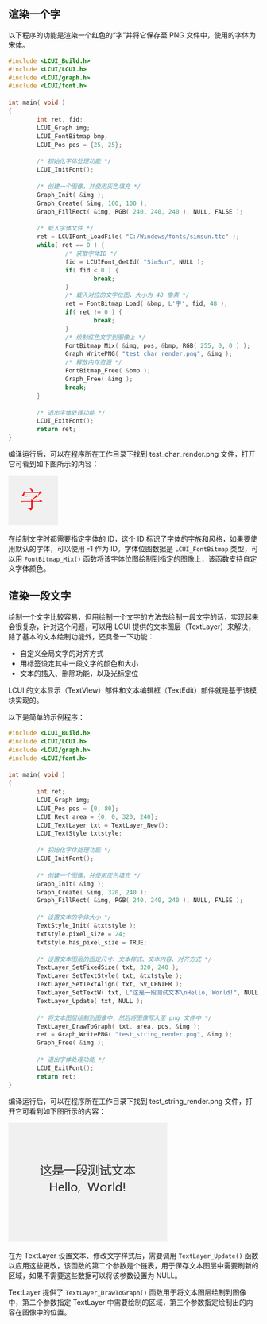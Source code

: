 ## 渲染一个字

以下程序的功能是渲染一个红色的“字”并将它保存至 PNG 文件中，使用的字体为宋体。

``` c
#include <LCUI_Build.h>
#include <LCUI/LCUI.h>
#include <LCUI/graph.h>
#include <LCUI/font.h>

int main( void )
{
        int ret, fid;
        LCUI_Graph img;
        LCUI_FontBitmap bmp;
        LCUI_Pos pos = {25, 25};

        /* 初始化字体处理功能 */
        LCUI_InitFont();

        /* 创建一个图像，并使用灰色填充 */
        Graph_Init( &img );
        Graph_Create( &img, 100, 100 );
        Graph_FillRect( &img, RGB( 240, 240, 240 ), NULL, FALSE );

        /* 载入字体文件 */
        ret = LCUIFont_LoadFile( "C:/Windows/fonts/simsun.ttc" );
        while( ret == 0 ) {
                /* 获取字体ID */
                fid = LCUIFont_GetId( "SimSun", NULL );
                if( fid < 0 ) {
                        break;
                }
                /* 载入对应的文字位图，大小为 48 像素 */
                ret = FontBitmap_Load( &bmp, L'字', fid, 48 );
                if( ret != 0 ) {
                        break;
                }
                /* 绘制红色文字到图像上 */
                FontBitmap_Mix( &img, pos, &bmp, RGB( 255, 0, 0 ) );
                Graph_WritePNG( "test_char_render.png", &img );
                /* 释放内存资源 */
                FontBitmap_Free( &bmp );
                Graph_Free( &img );
                break;
        }

        /* 退出字体处理功能 */
        LCUI_ExitFont();
        return ret;
}
```

编译运行后，可以在程序所在工作目录下找到 test_char_render.png 文件，打开它可看到如下图所示的内容：

![绘制出来的文字](../../images/test_char_render.png)

在绘制文字时都需要指定字体的 ID，这个 ID 标识了字体的字族和风格，如果要使用默认的字体，可以使用 -1 作为 ID。字体位图数据是 `LCUI_FontBitmap` 类型，可以用 `FontBitmap_Mix()` 函数将该字体位图绘制到指定的图像上，该函数支持自定义字体颜色。

## 渲染一段文字

绘制一个文字比较容易，但用绘制一个文字的方法去绘制一段文字的话，实现起来会很复杂，针对这个问题，可以用 LCUI 提供的文本图层（TextLayer）来解决，除了基本的文本绘制功能外，还具备一下功能：

- 自定义全局文字的对齐方式
- 用标签设定其中一段文字的颜色和大小
- 文本的插入、删除功能，以及光标定位

LCUI 的文本显示（TextView）部件和文本编辑框（TextEdit）部件就是基于该模块实现的。

以下是简单的示例程序：

``` c
#include <LCUI_Build.h>
#include <LCUI/LCUI.h>
#include <LCUI/graph.h>
#include <LCUI/font.h>

int main( void )
{
        int ret;
        LCUI_Graph img;
        LCUI_Pos pos = {0, 80};
        LCUI_Rect area = {0, 0, 320, 240};
        LCUI_TextLayer txt = TextLayer_New();
        LCUI_TextStyle txtstyle;

        /* 初始化字体处理功能 */
        LCUI_InitFont();

        /* 创建一个图像，并使用灰色填充 */
        Graph_Init( &img );
        Graph_Create( &img, 320, 240 );
        Graph_FillRect( &img, RGB( 240, 240, 240 ), NULL, FALSE );

        /* 设置文本的字体大小 */
        TextStyle_Init( &txtstyle );
        txtstyle.pixel_size = 24;
        txtstyle.has_pixel_size = TRUE;

        /* 设置文本图层的固定尺寸、文本样式、文本内容、对齐方式 */
        TextLayer_SetFixedSize( txt, 320, 240 );
        TextLayer_SetTextStyle( txt, &txtstyle );
        TextLayer_SetTextAlign( txt, SV_CENTER );
        TextLayer_SetTextW( txt, L"这是一段测试文本\nHello, World!", NULL );
        TextLayer_Update( txt, NULL );

        /* 将文本图层绘制到图像中，然后将图像写入至 png 文件中 */
        TextLayer_DrawToGraph( txt, area, pos, &img );
        ret = Graph_WritePNG( "test_string_render.png", &img );
        Graph_Free( &img );

        /* 退出字体处理功能 */
        LCUI_ExitFont();
        return ret;
}
```

编译运行后，可以在程序所在工作目录下找到 test_string_render.png 文件，打开它可看到如下图所示的内容：

![绘制出来的文字](../../images/test_string_render.png)

在为 TextLayer 设置文本、修改文字样式后，需要调用 `TextLayer_Update()` 函数以应用这些更改，该函数的第二个参数是个链表，用于保存文本图层中需要刷新的区域，如果不需要这些数据可以将该参数设置为 NULL。

TextLayer 提供了 `TextLayer_DrawToGraph()` 函数用于将文本图层绘制到图像中，第二个参数指定 TextLayer 中需要绘制的区域，第三个参数指定绘制出的内容在图像中的位置。